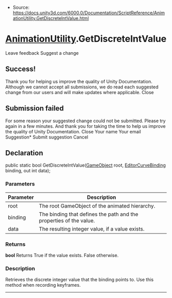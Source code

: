 * Source: https://docs.unity3d.com/6000.0/Documentation/ScriptReference/AnimationUtility.GetDiscreteIntValue.html

#  [AnimationUtility](https://docs.unity3d.com/6000.0/Documentation/ScriptReference/AnimationUtility.html).GetDiscreteIntValue
Leave feedback
Suggest a change
## Success!
Thank you for helping us improve the quality of Unity Documentation. Although we cannot accept all submissions, we do read each suggested change from our users and will make updates where applicable.
Close
## Submission failed
For some reason your suggested change could not be submitted. Please <a>try again</a> in a few minutes. And thank you for taking the time to help us improve the quality of Unity Documentation.
Close
Your name Your email Suggestion* Submit suggestion
Cancel
## Declaration
public static bool GetDiscreteIntValue([GameObject](https://docs.unity3d.com/6000.0/Documentation/ScriptReference/GameObject.html) root, [EditorCurveBinding](https://docs.unity3d.com/6000.0/Documentation/ScriptReference/EditorCurveBinding.html) binding, out int data); 
### Parameters
Parameter | Description  
---|---  
root | The root GameObject of the animated hierarchy.  
binding | The binding that defines the path and the properties of the value.  
data | The resulting integer value, if a value exists.  
### Returns
**bool** Returns True if the value exists. False otherwise. 
### Description
Retrieves the discrete integer value that the binding points to.
Use this method when recording keyframes.
* * *
